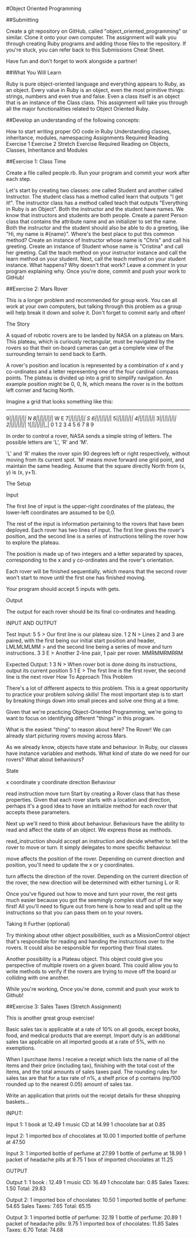 #Object Oriented Programming

##Submitting

Create a git repository on GitHub, called "object_oriented_programming" or similar. Clone it onto your own computer. The assignment will walk you through creating Ruby programs and adding those files to the repository. If you're stuck, you can refer back to this Submissions Cheat Sheet.

Have fun and don't forget to work alongside a partner!

##What You Will Learn

Ruby is pure object-oriented language and everything appears to Ruby, as an object. Every value in Ruby is an object, even the most primitive things: strings, numbers and even true and false. Even a class itself is an object that is an instance of the Class class. This assignment will take you through all the major functionalities related to Object Oriented Ruby.

##Develop an understanding of the following concepts:

How to start writing proper OO code in Ruby
Understanding classes, inheritance, modules, namespacing
Assignments
Required Reading
Exercise 1
Exercise 2
Stretch Exercise
Required Reading on Objects, Classes, Inheritance and Modules

##Exercise 1: Class Time

Create a file called people.rb. Run your program and commit your work after each step.

Let's start by creating two classes: one called Student and another called Instructor.
The student class has a method called learn that outputs "I get it!".
The instructor class has a method called teach that outputs "Everything in Ruby is an Object".
Both the instructor and the student have names. We know that instructors and students are both people. Create a parent Person class that contains the attribute name and an initializer to set the name.
Both the instructor and the student should also be able to do a greeting, like "Hi, my name is #{name}". Where's the best place to put this common method?
Create an instance of Instructor whose name is "Chris" and call his greeting.
Create an instance of Student whose name is "Cristina" and call her greeting.
Call the teach method on your instructor instance and call the learn method on your student. Next, call the teach method on your student instance. What happens? Why doesn't that work? Leave a comment in your program explaining why.
Once you're done, commit and push your work to GitHub!

##Exercise 2: Mars Rover

This is a longer problem and recommended for group work. You can all work at your own computers, but talking through this problem as a group will help break it down and solve it. Don't forget to commit early and often!

The Story

A squad of robotic rovers are to be landed by NASA on a plateau on Mars. This plateau, which is curiously rectangular, must be navigated by the rovers so that their on-board cameras can get a complete view of the surrounding terrain to send back to Earth.

A rover's position and location is represented by a combination of x and y co-ordinates and a letter representing one of the four cardinal compass points. The plateau is divided up into a grid to simplify navigation. An example position might be 0, 0, N, which means the rover is in the bottom left corner and facing North.

Imagine a grid that looks something like this:

  _ _ _ _ _ _ _ _ _
9|_|_|_|_|_|_|_|_|_|        N
8|_|_|_|_|_|_|_|_|_|      W   E
7|_|_|_|_|_|_|_|_|_|        S
6|_|_|_|_|_|_|_|_|_|
5|_|_|_|_|_|_|_|_|_|
4|_|_|_|_|_|_|_|_|_|
3|_|_|_|_|_|_|_|_|_|
2|_|_|_|_|_|_|_|_|_|
1|_|_|_|_|_|_|_|_|_|
0 1 2 3 4 5 6 7 8 9

In order to control a rover, NASA sends a simple string of letters. The possible letters are 'L', 'R' and 'M'.

'L' and 'R' makes the rover spin 90 degrees left or right respectively, without moving from its current spot.
'M' means move forward one grid point, and maintain the same heading.
Assume that the square directly North from (x, y) is (x, y+1).

The Setup

Input

The first line of input is the upper-right coordinates of the plateau, the lower-left coordinates are assumed to be 0,0.

The rest of the input is information pertaining to the rovers that have been deployed. Each rover has two lines of input. The first line gives the rover's position, and the second line is a series of instructions telling the rover how to explore the plateau.

The position is made up of two integers and a letter separated by spaces, corresponding to the x and y co-ordinates and the rover's orientation.

Each rover will be finished sequentially, which means that the second rover won't start to move until the first one has finished moving.

Your program should accept 5 inputs with gets.

Output

The output for each rover should be its final co-ordinates and heading.

INPUT AND OUTPUT

Test Input:
5 5                  > Our first line is our plateau size. 
1 2 N                > Lines 2 and 3 are paired, with the first being our initial start position and header,
LMLMLMLMM            > and the second line being a series of move and turn instructions.
3 3 E                > Another 2-line pair, 1 pair per rover.
MMRMMRMRRM

Expected Output:
1 3 N                > When rover bot is done doing its instructions, output its current position
5 1 E                > The first line is the first rover, the second line is the next rover
How To Approach This Problem

There's a lot of different aspects to this problem. This is a great opportunity to practice your problem solving skills! The most important step is to start by breaking things down into small pieces and solve one thing at a time.

Given that we're practicing Object-Oriented Programming, we're going to want to focus on identifying different "things" in this program.

What is the easiest "thing" to reason about here? The Rover! We can already start picturing rovers moving across Mars.

As we already know, objects have state and behaviour. In Ruby, our classes have instance variables and methods. What kind of state do we need for our rovers? What about behaviours?

State

x coordinate
y coordinate
direction
Behaviour

read instruction
move
turn
Start by creating a Rover class that has these properties. Given that each rover starts with a location and direction, perhaps it's a good idea to have an initialize method for each rover that accepts these parameters.

Next up we'll need to think about behaviour. Behaviours have the ability to read and affect the state of an object. We express those as methods.

read_instruction should accept an instruction and decide whether to tell the rover to move or turn. It simply delegates to more specific behaviour.

move affects the position of the rover. Depending on current direction and position, you'll need to update the x or y coordinates.

turn affects the direction of the rover. Depending on the current direction of the rover, the new direction will be determined with either turning L or R.

Once you've figured out how to move and turn your rover, the rest gets much easier because you got the seemingly complex stuff out of the way first! All you'll need to figure out from here is how to read and split up the instructions so that you can pass them on to your rovers.

Taking It Further (optional)

Try thinking about other object possibilities, such as a MissionControl object that's responsible for reading and handing the instructions over to the rovers. It could also be responsible for reporting their final states.

Another possibility is a Plateau object. This object could give you perspective of multiple rovers on a given board. This could allow you to write methods to verify if the rovers are trying to move off the board or colliding with one another.

While you're working, Once you're done, commit and push your work to Github!

##Exercise 3: Sales Taxes (Stretch Assignment)

This is another great group exercise!

Basic sales tax is applicable at a rate of 10% on all goods, except books, food, and medical products that are exempt. Import duty is an additional sales tax applicable on all imported goods at a rate of 5%, with no exemptions.

When I purchase items I receive a receipt which lists the name of all the items and their price (including tax), finishing with the total cost of the items, and the total amounts of sales taxes paid. The rounding rules for sales tax are that for a tax rate of n%, a shelf price of p contains (np/100 rounded up to the nearest 0.05) amount of sales tax.

Write an application that prints out the receipt details for these shopping baskets...

INPUT:
 
Input 1:
1 book at 12.49
1 music CD at 14.99
1 chocolate bar at 0.85
 
Input 2:
1 imported box of chocolates at 10.00
1 imported bottle of perfume at 47.50
 
Input 3:
1 imported bottle of perfume at 27.99
1 bottle of perfume at 18.99
1 packet of headache pills at 9.75
1 box of imported chocolates at 11.25
 
OUTPUT
 
Output 1:
1 book : 12.49
1 music CD: 16.49
1 chocolate bar: 0.85
Sales Taxes: 1.50
Total: 29.83
 
Output 2:
1 imported box of chocolates: 10.50
1 imported bottle of perfume: 54.65
Sales Taxes: 7.65
Total: 65.15
 
Output 3:
1 imported bottle of perfume: 32.19
1 bottle of perfume: 20.89
1 packet of headache pills: 9.75
1 imported box of chocolates: 11.85
Sales Taxes: 6.70
Total: 74.68

